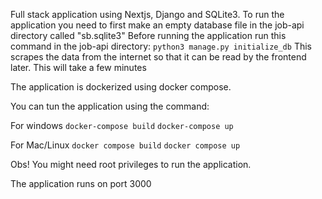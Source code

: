 Full stack application using Nextjs, Django and SQLite3.
To run the application you need to first make an empty database file in the job-api directory called "sb.sqlite3"
Before running the application run this command in the job-api directory:
`python3 manage.py initialize_db`
This scrapes the data from the internet so that it can be read by the frontend later. This will take a few minutes

The application is dockerized using docker compose. 

You can tun the application using the command:

For windows
`docker-compose build`
`docker-compose up`

For Mac/Linux
`docker compose build`
`docker compose up`

Obs!
You might need root privileges to run the application.

The application runs on port 3000

